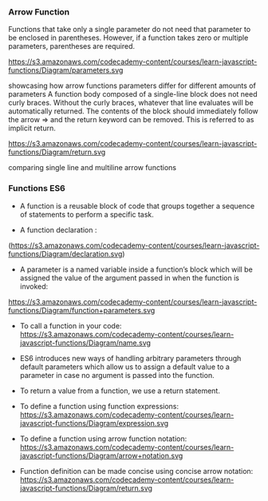 ### Arrow Function
Functions that take only a single parameter do not need that parameter to be enclosed in parentheses. However, if a function takes zero or multiple parameters, parentheses are required.

https://s3.amazonaws.com/codecademy-content/courses/learn-javascript-functions/Diagram/parameters.svg

showcasing how arrow functions parameters differ for different amounts of parameters
A function body composed of a single-line block does not need curly braces. Without the curly braces, whatever that line evaluates will be automatically returned. The contents of the block should immediately follow the arrow => and the return keyword can be removed. This is referred to as implicit return.

https://s3.amazonaws.com/codecademy-content/courses/learn-javascript-functions/Diagram/return.svg

comparing single line and multiline arrow functions

### Functions ES6


- A function is a reusable block of code that groups together a sequence of statements to perform a specific task.

- A function declaration :

(https://s3.amazonaws.com/codecademy-content/courses/learn-javascript-functions/Diagram/declaration.svg)

- A parameter is a named variable inside a function’s block which will be assigned the value of the argument passed in when the function is invoked:

https://s3.amazonaws.com/codecademy-content/courses/learn-javascript-functions/Diagram/function+parameters.svg


- To call a function in your code:
https://s3.amazonaws.com/codecademy-content/courses/learn-javascript-functions/Diagram/name.svg


- ES6 introduces new ways of handling arbitrary parameters through default parameters which allow us to assign a default value to a parameter in case no argument is passed into the function.

- To return a value from a function, we use a return statement.

- To define a function using function expressions:
https://s3.amazonaws.com/codecademy-content/courses/learn-javascript-functions/Diagram/expression.svg


- To define a function using arrow function notation:
https://s3.amazonaws.com/codecademy-content/courses/learn-javascript-functions/Diagram/arrow+notation.svg

- Function definition can be made concise using concise arrow notation:
https://s3.amazonaws.com/codecademy-content/courses/learn-javascript-functions/Diagram/return.svg


